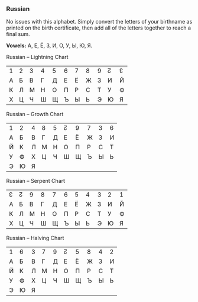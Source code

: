### <span id="anchor-6"></span>Russian

No issues with this alphabet. Simply convert the letters of your
birthname as printed on the birth certificate, then add all of the
letters together to reach a final sum.

**Vowels:** A, E, Ё, 3, И, O, У, Ы, Ю, Я.

Russian – Lightning Chart

|   |   |   |   |   |   |   |   |   |   |   |
| - | - | - | - | - | - | - | - | - | - | - |
| 1 | 2 | 3 | 4 | 5 | 6 | 7 | 8 | 9 | ↊ | ↋ |
| А | Б | В | Г | Д | Е | Ё | Ж | З | И | Й |
| К | Л | М | Н | О | П | Р | С | Т | У | Ф |
| Х | Ц | Ч | Ш | Щ | Ъ | Ы | Ь | Э | Ю | Я |

Russian – Growth Chart

|   |   |   |   |   |   |   |   |   |   |
| - | - | - | - | - | - | - | - | - | - |
| 1 | 2 | 4 | 8 | 5 | ↊ | 9 | 7 | 3 | 6 |
| А | Б | В | Г | Д | Е | Ё | Ж | З | И |
| Й | К | Л | М | Н | О | П | Р | С | Т |
| У | Ф | Х | Ц | Ч | Ш | Щ | Ъ | Ы | Ь |
| Э | Ю | Я |   |   |   |   |   |   |   |

Russian – Serpent Chart

|   |   |   |   |   |   |   |   |   |   |   |
| - | - | - | - | - | - | - | - | - | - | - |
| ↋ | ↊ | 9 | 8 | 7 | 6 | 5 | 4 | 3 | 2 | 1 |
| А | Б | В | Г | Д | Е | Ё | Ж | З | И | Й |
| К | Л | М | Н | О | П | Р | С | Т | У | Ф |
| Х | Ц | Ч | Ш | Щ | Ъ | Ы | Ь | Э | Ю | Я |

Russian – Halving Chart

|   |   |   |   |   |   |   |   |   |   |
| - | - | - | - | - | - | - | - | - | - |
| 1 | 6 | 3 | 7 | 9 | ↊ | 5 | 8 | 4 | 2 |
| А | Б | В | Г | Д | Е | Ё | Ж | З | И |
| Й | К | Л | М | Н | О | П | Р | С | Т |
| У | Ф | Х | Ц | Ч | Ш | Щ | Ъ | Ы | Ь |
| Э | Ю | Я |   |   |   |   |   |   |   |
